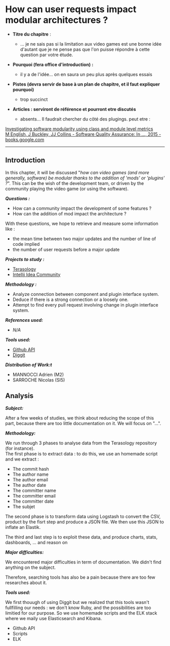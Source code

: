 # How can user requests impact modular architectures ?

* **Titre du chapitre** :

  * ... je ne sais pas si la limitation aux video games est une bonne idée d'autant que je ne pense pas que l'on puisse répondre à cette question par votre étude.

* **Pourquoi \(fera office d'introduction\) :**

  * il y a de l'idée... on en saura un peu plus après quelques essais

* **Pistes \(devra servir de base à un plan de chapitre, et il faut expliquer pourquoi\)**

  * trop succinct

* **Articles : serviront de référence et pourront etre discutés**

  * absents... Il faudrait chercher du côté des plugings. 
    peut etre : 

[Investigating software modularity using class and module level metrics  
M English, J Buckley, JJ Collins - Software Quality Assurance: In …, 2015 - books.google.com](https://books.google.fr/books?hl=fr&lr=&id=NVaZBQAAQBAJ&oi=fnd&pg=PA177&dq=software+engineering+modularity+code+quality&ots=p2EbX7G5rr&sig=AE0Pkr-4xcjn7pqZiXugQyw8WVg&redir\_esc=y\#v=onepage&q=modularity&f=false)

---

## Introduction

In this chapter, it will be discussed "_how can video games \(and more generally, software\) be modular thanks to the addition of 'mods' or 'plugins' ?_". This can be the wish of the development team, or driven by the community playing the video game \(or using the software\).

_**Questions :**_

* How can a community impact the development of some features ?
* How can the addition of mod impact the architecture ?

With these questions, we hope to retrieve and measure some information like :

* the mean time between two major updates and the number of line of code implied
* the number of user requests before a major update

_**Projects to study :**_

* [Terasology](https://github.com/MovingBlocks/Terasology)
* [Intellij Idea Community](https://github.com/JetBrains/intellij-community)

_**Methodology :**_

* Analyze connection between component and plugin interface system.
* Deduce if there is a strong connection or a loosely one.
* Attempt to find every pull request involving change in plugin interface system.

_**References used:**_

* _N/A_

_**Tools used:**_

* [Github API](https://developer.github.com/v3/)
* [Diggit](https://github.com/jrfaller/diggit)

_**Distribution of Work:t**_

* MANNOCCI Adrien \(M2\)
* SARROCHE Nicolas \(SI5\)

## Analysis

_**Subject:**_

After a few weeks of studies, we think about reducing the scope of this part, because there are too little documentation on it. We will focus on "...".

_**Methodology:**_

We run through 3 phases to analyse data from the Terasology repository \(for instance\).   
The first phase is to extract data : to do this, we use an homemade script and we extract :

* The commit hash
* The author name
* The author email
* The author date
* The committer name
* The committer email
* The committer date
* The subjet 

The second phase is to transform data using Logstash to convert the CSV, product by the fisrt step and produce a JSON file. We then use this JSON to inflate an Elastik.

The third and last step is to exploit these data, and produce charts, stats, dashboards, ... and reason on

_**Major difficulties:**_

We encountered major difficulties in term of documentation. We didn't find anything on the subject.  

Therefore, searching tools has also be a pain because there are too few researches about it.

_**Tools used:**_

We first thouugh of using Diggit but we realized that this tools wasn't fullfilling our needs : we don't know Ruby, and the possibilities are too limitied for our purpose. So we use homemade scripts and the ELK stack where we maily use Elasticsearch  and Kibana.

* Github API
* Scripts
* ELK



